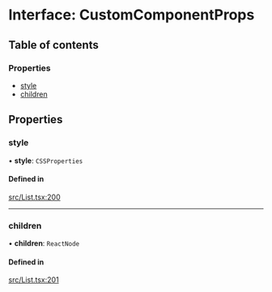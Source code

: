 # Interface: CustomComponentProps

## Table of contents

### Properties

- [style](CustomComponentProps.md#style)
- [children](CustomComponentProps.md#children)

## Properties

### style

• **style**: `CSSProperties`

#### Defined in

[src/List.tsx:200](https://github.com/inokawa/virtua/blob/83d24e7/src/List.tsx#L200)

___

### children

• **children**: `ReactNode`

#### Defined in

[src/List.tsx:201](https://github.com/inokawa/virtua/blob/83d24e7/src/List.tsx#L201)
